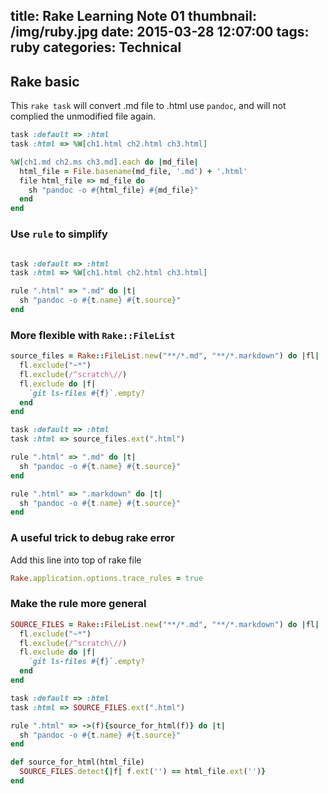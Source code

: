 title: Rake Learning Note 01
thumbnail: /img/ruby.jpg
date: 2015-03-28 12:07:00
tags: ruby
categories: Technical
---

## Rake basic

This `rake task` will convert .md file to .html use `pandoc`,
and will not complied the unmodified file again.

``` ruby
task :default => :html
task :html => %W[ch1.html ch2.html ch3.html]

%W[ch1.md ch2.ms ch3.md].each do |md_file|
  html_file = File.basename(md_file, '.md') + '.html'
  file html_file => md_file do
    sh "pandoc -o #{html_file} #{md_file}"
  end
end
```
<!--more-->

### Use `rule` to simplify

``` ruby

task :default => :html
task :html => %W[ch1.html ch2.html ch3.html]

rule ".html" => ".md" do |t|
  sh "pandoc -o #{t.name} #{t.source}"
end

```


### More flexible with `Rake::FileList`

```ruby
source_files = Rake::FileList.new("**/*.md", "**/*.markdown") do |fl|
  fl.exclude("~*")
  fl.exclude(/^scratch\//)
  fl.exclude do |f|
    `git ls-files #{f}`.empty?
  end
end

task :default => :html
task :html => source_files.ext(".html")

rule ".html" => ".md" do |t|
  sh "pandoc -o #{t.name} #{t.source}"
end

rule ".html" => ".markdown" do |t|
  sh "pandoc -o #{t.name} #{t.source}"
end
```

### A useful trick to debug rake error

Add this line into top of rake file

```ruby
Rake.application.options.trace_rules = true
```

### Make the rule more general

```ruby
SOURCE_FILES = Rake::FileList.new("**/*.md", "**/*.markdown") do |fl|
  fl.exclude("~*")
  fl.exclude(/^scratch\//)
  fl.exclude do |f|
    `git ls-files #{f}`.empty?
  end
end

task :default => :html
task :html => SOURCE_FILES.ext(".html")

rule ".html" => ->(f){source_for_html(f)} do |t|
  sh "pandoc -o #{t.name} #{t.source}"
end

def source_for_html(html_file)
  SOURCE_FILES.detect{|f| f.ext('') == html_file.ext('')}
end
```

